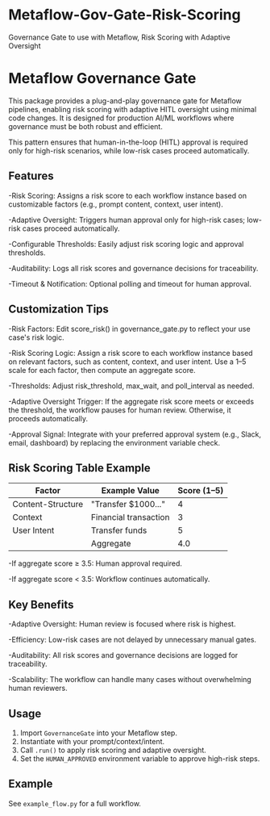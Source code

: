 # Metaflow-Gov-Gate-Risk-Scoring
Governance Gate to use with Metaflow, Risk Scoring with Adaptive Oversight
# Metaflow Governance Gate

This package provides a plug-and-play governance gate for Metaflow pipelines, enabling risk scoring with adaptive HITL oversight using minimal code changes. It is designed for production AI/ML workflows where governance must be both robust and efficient.

This pattern ensures that human-in-the-loop (HITL) approval is required only for high-risk scenarios, while low-risk cases proceed automatically.

## Features
-Risk Scoring: Assigns a risk score to each workflow instance based on customizable factors (e.g., prompt content, context, user intent).

-Adaptive Oversight: Triggers human approval only for high-risk cases; low-risk cases proceed automatically.

-Configurable Thresholds: Easily adjust risk scoring logic and approval thresholds.

-Auditability: Logs all risk scores and governance decisions for traceability.

-Timeout & Notification: Optional polling and timeout for human approval.

## Customization Tips
-Risk Factors: Edit score_risk() in governance_gate.py to reflect your use case's risk logic.

-Risk Scoring Logic: Assign a risk score to each workflow instance based on relevant factors, such as content, context, and user intent. Use a 1–5 scale for each factor, then compute an aggregate score.

-Thresholds: Adjust risk_threshold, max_wait, and poll_interval as needed.

-Adaptive Oversight Trigger: If the aggregate risk score meets or exceeds the threshold, the workflow pauses for human review. Otherwise, it proceeds automatically.

-Approval Signal: Integrate with your preferred approval system (e.g., Slack, email, dashboard) by replacing the environment variable check.

## Risk Scoring Table Example
| Factor | Example Value | Score (1–5) |
|------- |-------------- | ----------- |
| Content-Structure| "Transfer $1000..."| 4 |
| Context | Financial transaction |  3 |
| User Intent | Transfer funds | 5 |
|             | Aggregate | 4.0 |

-If aggregate score ≥ 3.5: Human approval required.

-If aggregate score < 3.5: Workflow continues automatically.

## Key Benefits
-Adaptive Oversight: Human review is focused where risk is highest.

-Efficiency: Low-risk cases are not delayed by unnecessary manual gates.

-Auditability: All risk scores and governance decisions are logged for traceability.

-Scalability: The workflow can handle many cases without overwhelming human reviewers.

## Usage

1. Import `GovernanceGate` into your Metaflow step.
2. Instantiate with your prompt/context/intent.
3. Call `.run()` to apply risk scoring and adaptive oversight.
4. Set the `HUMAN_APPROVED` environment variable to approve high-risk steps.

## Example

See `example_flow.py` for a full workflow.
